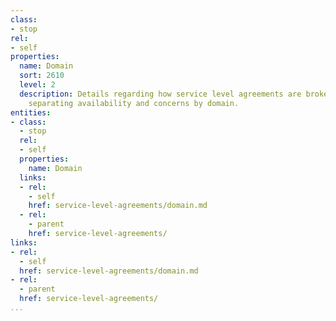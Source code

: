 ```yaml
---
class:
- stop
rel:
- self
properties:
  name: Domain
  sort: 2610
  level: 2
  description: Details regarding how service level agreements are broken down by domain,
    separating availability and concerns by domain.
entities:
- class:
  - stop
  rel:
  - self
  properties:
    name: Domain
  links:
  - rel:
    - self
    href: service-level-agreements/domain.md
  - rel:
    - parent
    href: service-level-agreements/
links:
- rel:
  - self
  href: service-level-agreements/domain.md
- rel:
  - parent
  href: service-level-agreements/
...
```


